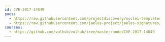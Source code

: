 ```yaml
---
id: CVE-2017-14849
pocs:
  - https://raw.githubusercontent.com/projectdiscovery/nuclei-templates/master/cves/2017/CVE-2017-14849.yaml
  - https://raw.githubusercontent.com/jaeles-project/jaeles-signatures/master/cves/nodejs-path-traversal-cve-2017-14849.yaml
courses:
  - https://github.com/vulhub/vulhub/tree/master/node/CVE-2017-14849
---
```

